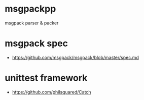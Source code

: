 # msgpackpp
msgpack parser &amp; packer

# msgpack spec
- https://github.com/msgpack/msgpack/blob/master/spec.md

# unittest framework
- https://github.com/philsquared/Catch

